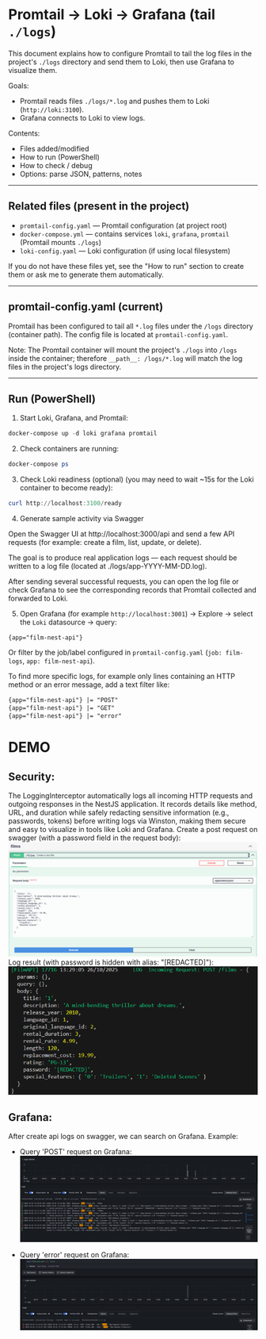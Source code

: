 # Promtail → Loki → Grafana (tail `./logs`)

This document explains how to configure Promtail to tail the log files in the project's `./logs` directory and send them to Loki, then use Grafana to visualize them.

Goals:

- Promtail reads files `./logs/*.log` and pushes them to Loki (`http://loki:3100`).
- Grafana connects to Loki to view logs.

Contents:

- Files added/modified
- How to run (PowerShell)
- How to check / debug
- Options: parse JSON, patterns, notes

---

## Related files (present in the project)

- `promtail-config.yaml` — Promtail configuration (at project root)
- `docker-compose.yml` — contains services `loki`, `grafana`, `promtail` (Promtail mounts `./logs`)
- `loki-config.yaml` — Loki configuration (if using local filesystem)

If you do not have these files yet, see the "How to run" section to create them or ask me to generate them automatically.

---

## promtail-config.yaml (current)

Promtail has been configured to tail all `*.log` files under the `/logs` directory (container path). The config file is located at `promtail-config.yaml`.

Note: The Promtail container will mount the project's `./logs` into `/logs` inside the container; therefore `__path__: /logs/*.log` will match the log files in the project's logs directory.

---

## Run (PowerShell)

1. Start Loki, Grafana, and Promtail:

```powershell
docker-compose up -d loki grafana promtail
```

2. Check containers are running:

```powershell
docker-compose ps
```

3. Check Loki readiness (optional) (you may need to wait ~15s for the Loki container to become ready):

```powershell
curl http://localhost:3100/ready
```

4. Generate sample activity via Swagger

Open the Swagger UI at http://localhost:3000/api and send a few API requests (for example: create a film, list, update, or delete).

The goal is to produce real application logs — each request should be written to a log file (located at ./logs/app-YYYY-MM-DD.log).

After sending several successful requests, you can open the log file or check Grafana to see the corresponding records that Promtail collected and forwarded to Loki.

5. Open Grafana (for example `http://localhost:3001`) → Explore → select the `Loki` datasource → query:

```
{app="film-nest-api"}
```

Or filter by the job/label configured in `promtail-config.yaml` (`job: film-logs`, `app: film-nest-api`).

To find more specific logs, for example only lines containing an HTTP method or an error message, add a text filter like:

```
{app="film-nest-api"} |= "POST"
{app="film-nest-api"} |= "GET"
{app="film-nest-api"} |= "error"
```

# DEMO

## Security:

The LoggingInterceptor automatically logs all incoming HTTP requests and outgoing responses in the NestJS application. It records details like method, URL, and duration while safely redacting sensitive information (e.g., passwords, tokens) before writing logs via Winston, making them secure and easy to visualize in tools like Loki and Grafana.
Create a post request on swagger (with a password field in the request body):
![alt text](pictures/add_data_swagger.png)
Log result (with password is hidden with alias: "[REDACTED]"):
![alt text](pictures/result_security.png)

## Grafana:

After create api logs on swagger, we can search on Grafana.
Example:

- Query 'POST' request on Grafana:
  ![alt text](pictures/grafana_post.png)

- Query 'error' request on Grafana:
  ![alt text](pictures/grafana_error.png)
